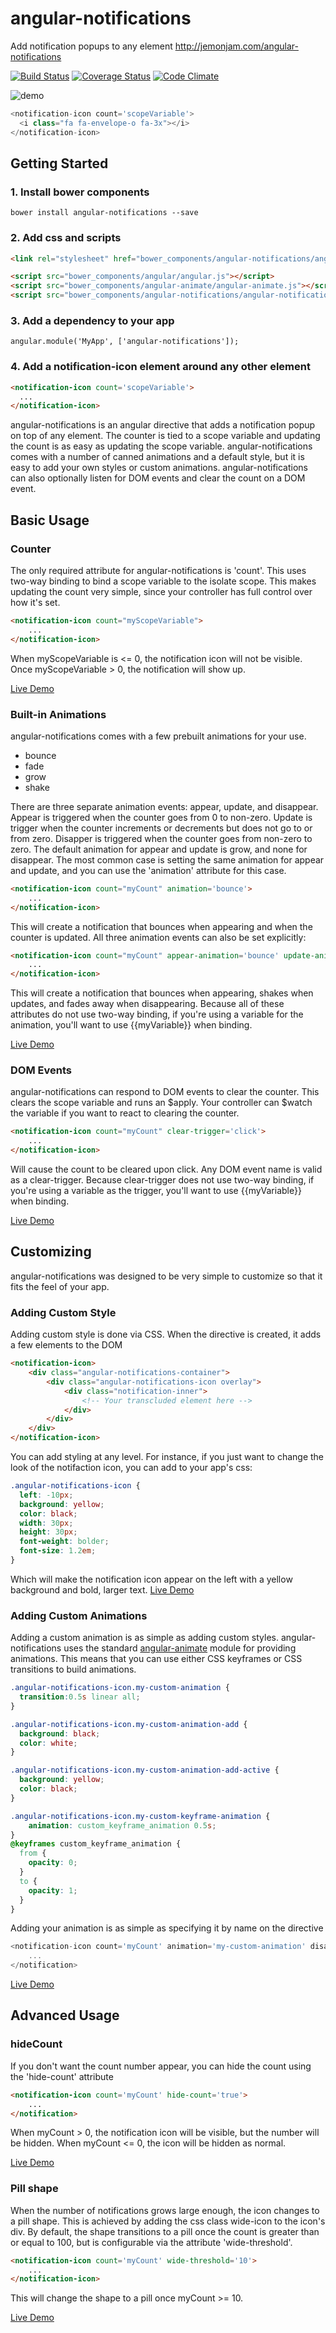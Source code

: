 # angular-notifications
Add notification popups to any element http://jemonjam.com/angular-notifications

[![Build Status](https://travis-ci.org/jacob-meacham/angular-notifications.svg?branch=develop)](https://travis-ci.org/jacob-meacham/angular-notifications)
[![Coverage Status](https://coveralls.io/repos/jacob-meacham/angular-notifications/badge.svg?branch=develop)](https://coveralls.io/r/jacob-meacham/angular-notifications?branch=develop)
[![Code Climate](https://codeclimate.com/github/jacob-meacham/grunt-lcov-merge/badges/gpa.svg)](https://codeclimate.com/github/jacob-meacham/grunt-lcov-merge)

![demo](http://i.imgur.com/F9qc7Uw.gif)

```js
<notification-icon count='scopeVariable'>
  <i class="fa fa-envelope-o fa-3x"></i>
</notification-icon>
```

## Getting Started
### 1. Install bower components
```shell
bower install angular-notifications --save
```

### 2. Add css and scripts
```html
<link rel="stylesheet" href="bower_components/angular-notifications/angular-notifications.min.css">

<script src="bower_components/angular/angular.js"></script>
<script src="bower_components/angular-animate/angular-animate.js"></script>
<script src="bower_components/angular-notifications/angular-notifications.min.js"></script>
```

### 3. Add a dependency to your app
```
angular.module('MyApp', ['angular-notifications']);
```

### 4. Add a notification-icon element around any other element
```html
<notification-icon count='scopeVariable'>
  ...
</notification-icon>
```

angular-notifications is an angular directive that adds a notification popup on top of any element. The counter is tied to a scope variable and updating the count is as easy as updating the scope variable. angular-notifications comes with a number of canned animations and a default style, but it is easy to add your own styles or custom animations. angular-notifications can also optionally listen for DOM events and clear the count on a DOM event.

## Basic Usage

### Counter
The only required attribute for angular-notifications is 'count'. This uses two-way binding to bind a scope variable to the isolate scope. This makes updating the count very simple, since your controller has full control over how it's set.
```html
<notification-icon count="myScopeVariable">
    ...
</notification-icon>
```
When myScopeVariable is <= 0, the notification icon will not be visible. Once myScopeVariable > 0, the notification will show up.

[Live Demo](http://jemonjam.com/angular-notifications#basic)

### Built-in Animations
angular-notifications comes with a few prebuilt animations for your use.

* bounce
* fade
* grow
* shake

There are three separate animation events: appear, update, and disappear. Appear is triggered when the counter goes from 0 to non-zero. Update is trigger when the counter increments or decrements but does not go to or from zero. Disapper is triggered when the counter goes from non-zero to zero. The default animation for appear and update is grow, and none for disappear. The most common case is setting the same animation for appear and update, and you can use the 'animation' attribute for this case.

```html
<notification-icon count="myCount" animation='bounce'>
    ...
</notification-icon>
```
This will create a notification that bounces when appearing and when the counter is updated. All three animation events can also be set explicitly:

```html
<notification-icon count="myCount" appear-animation='bounce' update-animation='shake' disappear-animation='fade'>
    ...
</notification-icon>
```
This will create a notification that bounces when appearing, shakes when updates, and fades away when disappearing. Because all of these attributes do not use two-way binding, if you're using a variable for the animation, you'll want to use {{myVariable}} when binding.

[Live Demo](http://jemonjam.com/angular-notifications#animations)

### DOM Events
angular-notifications can respond to DOM events to clear the counter. This clears the scope variable and runs an $apply. Your controller can $watch the variable if you want to react to clearing the counter.

```html
<notification-icon count="myCount" clear-trigger='click'>
    ...
</notification-icon>
```
Will cause the count to be cleared upon click. Any DOM event name is valid as a clear-trigger. Because clear-trigger does not use two-way binding, if you're using a variable as the trigger, you'll want to use {{myVariable}} when binding.

[Live Demo](http://jemonjam.com/angular-notifications#dom-events)

## Customizing
angular-notifications was designed to be very simple to customize so that it fits the feel of your app.

### Adding Custom Style
Adding custom style is done via CSS. When the directive is created, it adds a few elements to the DOM
```html
<notification-icon>
    <div class="angular-notifications-container">
        <div class="angular-notifications-icon overlay">
            <div class="notification-inner">
                <!-- Your transcluded element here -->
            </div>
        </div>
    </div>
</notification-icon>
```

You can add styling at any level. For instance, if you just want to change the look of the notifaction icon, you can add to your app's css:

```css
.angular-notifications-icon {
  left: -10px;
  background: yellow;
  color: black;
  width: 30px;
  height: 30px;
  font-weight: bolder;
  font-size: 1.2em;
}
```
Which will make the notification icon appear on the left with a yellow background and bold, larger text.
[Live Demo](http://jemonjam.com/angular-notifications#custom-style)

### Adding Custom Animations
Adding a custom animation is as simple as adding custom styles. angular-notifications uses the standard [angular-animate](https://docs.angularjs.org/guide/animations) module for providing animations. This means that you can use either CSS keyframes or CSS transitions to build animations.

```css
.angular-notifications-icon.my-custom-animation {
  transition:0.5s linear all;
}

.angular-notifications-icon.my-custom-animation-add {
  background: black;
  color: white;
}

.angular-notifications-icon.my-custom-animation-add-active {
  background: yellow;
  color: black;
}

.angular-notifications-icon.my-custom-keyframe-animation {
    animation: custom_keyframe_animation 0.5s;
}
@keyframes custom_keyframe_animation {
  from {
    opacity: 0;
  }
  to {
    opacity: 1;
  }
}
```

Adding your animation is as simple as specifying it by name on the directive
```js
<notification-icon count='myCount' animation='my-custom-animation' disappear-animation='my-custom-keyframe-animation'>
    ...
</notification>
```
[Live Demo](http://jemonjam.com/angular-notifications#custom-style)

## Advanced Usage

### hideCount
If you don't want the count number appear, you can hide the count using the 'hide-count' attribute
```html
<notification-icon count='myCount' hide-count='true'>
    ...
</notification>
```
When myCount > 0, the notification icon will be visible, but the number will be hidden. When myCount <= 0, the icon will be hidden as normal.

[Live Demo](http://jemonjam.com/angular-notifications#hide-count)

### Pill shape
When the number of notifications grows large enough, the icon changes to a pill shape. This is achieved by adding the css class wide-icon to the icon's div. By default, the shape transitions to a pill once the count is greater than or equal to 100, but is configurable via the attribute 'wide-threshold'.
```html
<notification-icon count='myCount' wide-threshold='10'>
    ...
</notification-icon>
```
This will change the shape to a pill once myCount >= 10.

[Live Demo](http://jemonjam.com/angular-notifications#pill)

###